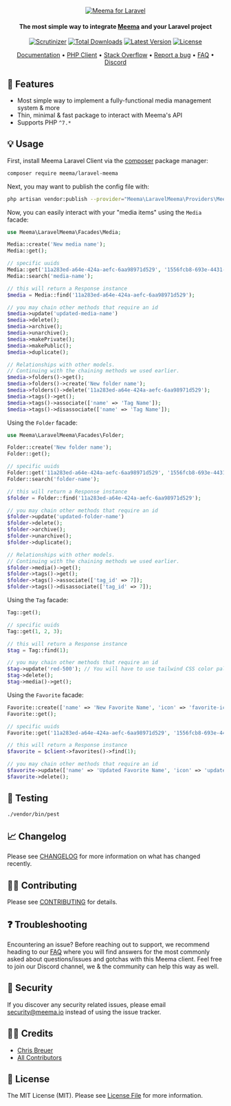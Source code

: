 <p align="center">
  <a href="https://meema.io">
    <img alt="Meema for Laravel" src="https://raw.githubusercontent.com/meema/meemasearch-client-common/master/banners/php.png" >
  </a>

<h4 align="center">The most simple way to integrate <a href="https://meema.io" target="_blank">Meema</a> and your Laravel project</h4>

<p align="center">
    <a href="https://scrutinizer-ci.com/g/meemalabs/meema-client-php/badges/quality-score.png?b=main"><img src="https://scrutinizer-ci.com/g/meemalabs/meema-client-php/badges/quality-score.png?b=main" alt="Scrutinizer" /></a>
    <a href="https://packagist.org/packages/meema/laravel-meema"><img src="https://poser.pugx.org/meema/laravel-meema/d/total.svg" alt="Total Downloads"></a>
    <a href="https://packagist.org/packages/meema/laravel-meema"><img src="https://poser.pugx.org/meema/laravel-meema/v/stable.svg" alt="Latest Version"></a>
    <a href="https://packagist.org/packages/meema/laravel-meema"><img src="https://poser.pugx.org/meema/laravel-meema/license.svg" alt="License"></a>
</p>

<p align="center">
    <a href="https://docs.meema.io" target="_blank">Documentation</a>  •
    <a href="https://github.com/meemalabs/meema-client-php" target="_blank">PHP Client</a>  •
    <a href="http://stackoverflow.com/questions/tagged/meema" target="_blank">Stack Overflow</a>  •
    <a href="https://github.com/meemalabs/laravel-meema/issues" target="_blank">Report a bug</a>  •
    <a href="https://docs.meema.io" target="_blank">FAQ</a>  •
    <a href="https://discord.meema.io" target="_blank">Discord</a>
</p>

## 🐑 Features

- Most simple way to implement a fully-functional media management system & more
- Thin, minimal & fast package to interact with Meema's API
- Supports PHP `^7.*`

## 💡 Usage

First, install Meema Laravel Client via the [composer](https://getcomposer.org/) package manager:

```bash
composer require meema/laravel-meema
```

Next, you may want to publish the config file with:

```bash
php artisan vendor:publish --provider="Meema\LaravelMeema\Providers\MeemaServiceProvider" --tag="config"
```

Now, you can easily interact with your "media items" using the `Media` facade:

``` php
use Meema\LaravelMeema\Facades\Media;

Media::create('New media name');
Media::get();

// specific uuids
Media::get('11a283ed-a64e-424a-aefc-6aa98971d529', '1556fcb8-693e-4431-8b16-3b2b7bb8fcc7');
Media::search('media-name');

// this will return a Response instance
$media = Media::find('11a283ed-a64e-424a-aefc-6aa98971d529');

// you may chain other methods that require an id
$media->update('updated-media-name')
$media->delete();
$media->archive();
$media->unarchive();
$media->makePrivate();
$media->makePublic();
$media->duplicate();

// Relationships with other models.
// Continuing with the chaining methods we used earlier.
$media->folders()->get();
$media->folders()->create('New folder name');
$media->folders()->delete('11a283ed-a64e-424a-aefc-6aa98971d529');
$media->tags()->get();
$media->tags()->associate(['name' => 'Tag Name']);
$media->tags()->disassociate(['name' => 'Tag Name']);
```

Using the `Folder` facade:


```php
use Meema\LaravelMeema\Facades\Folder;

Folder::create('New folder name');
Folder::get();

// specific uuids
Folder::get('11a283ed-a64e-424a-aefc-6aa98971d529', '1556fcb8-693e-4431-8b16-3b2b7bb8fcc7');
Folder::search('folder-name');

// this will return a Response instance
$folder = Folder::find('11a283ed-a64e-424a-aefc-6aa98971d529');

// you may chain other methods that require an id
$folder->update('updated-folder-name')
$folder->delete();
$folder->archive();
$folder->unarchive();
$folder->duplicate();

// Relationships with other models.
// Continuing with the chaining methods we used earlier.
$folder->media()->get();
$folder->tags()->get();
$folder->tags()->associate(['tag_id' => 7]);
$folder->tags()->disassociate(['tag_id' => 7]);
```

Using the `Tag` facade:


```php
Tag::get();

// specific uuids
Tag::get(1, 2, 3);

// this will return a Response instance
$tag = Tag::find(1);

// you may chain other methods that require an id
$tag->update('red-500'); // You will have to use tailwind CSS color palletes.
$tag->delete();
$tag->media()->get();
```

Using the `Favorite` facade:

```php
Favorite::create(['name' => 'New Favorite Name', 'icon' => 'favorite-icon']);
Favorite::get();

// specific uuids
Favorite::get('11a283ed-a64e-424a-aefc-6aa98971d529', '1556fcb8-693e-4431-8b16-3b2b7bb8fcc7');

// this will return a Response instance
$favorite = $client->favorites()->find(1);

// you may chain other methods that require an id
$favorite->update(['name' => 'Updated Favorite Name', 'icon' => 'updated-favorite-icon']);
$favorite->delete();
```

## 🧪 Testing

``` bash
./vendor/bin/pest
```

## 📈 Changelog

Please see [CHANGELOG](CHANGELOG.md) for more information on what has changed recently.

## 💪🏼 Contributing

Please see [CONTRIBUTING](CONTRIBUTING.md) for details.

## ❓ Troubleshooting

Encountering an issue? Before reaching out to support, we recommend heading to our [FAQ](https://docs.meema.io/) where you will find answers for the most commonly asked about questions/issues and gotchas with this Meema client. Feel free to join our Discord channel, we & the community can help this way as well.

## 🚨 Security

If you discover any security related issues, please email [security@meema.io](security@meema.io) instead of using the issue tracker.

## 🙏🏼 Credits

- [Chris Breuer](https://github.com/Chris1904)
- [All Contributors](../../contributors)

## 📄 License

The MIT License (MIT). Please see [License File](LICENSE.md) for more information.
